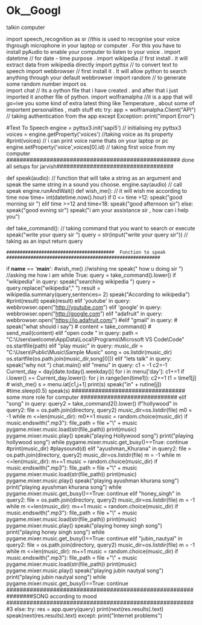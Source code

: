 # Ok__Googl
talkin computer

import speech_recognition as sr     //this is used to recognise your voice thgrough microphone in your laptop or computer . For this you have to install pyAudio to enable your 
                                    computer to listen to your voice .
import datetime                     // for date - time purpose .
import wikipedia                    // first install . it will extract data from wikipedia directly
import pyttsx                      // to convert text to speech 
import webbrowser                  // first install it . It will allow python to search anything through your default webbrowser
import random                      // to generate some random number
import os                         
import chat                        // its a oython file that i have created . and after that i just imported it another file of python.
import wolframalpha                //it is a app that will go=ive you some kind of extra latest thing like Temperature , about some of importent personalities , math stuff etc
try:
    app = wolframalpha.Client("API")                 // taking authentication from the app 
except Exception:
    print("import Error")

#Text To Speech
engine = pyttsx3.init('sapi5')                      // initialising my pyttsx3 
voices = engine.getProperty('voices')               //taking voice as its property
#print(voices)                                      // i can print voice name thats on your laptop or pc
engine.setProperty('voice',voices[0].id)             // taking first voice from my computer
#################################################### done all setups for jarvish###################################


def speak(audio):                                   // function that will take a string as an argument and speak the same string in a sound you choose.
    engine.say(audio)                               //  call speak
    engine.runAndWait()
def wish_me():                                      // it will wish me according to time now
    time= int(datetime.now().hour)
    if 0 <= time >12:
        speak("good morning sir ")
    elif time >=12 and time<18:
        speak("good afternoon sir")
    else:
        speak("good evning sir")
    speak("i am your assistance sir , how can i help you")


def take_command():                                 // taking command that you want to search or execute
    speak("write your query sir ")
    query = str(input("write your query sir"))       // taking as an input
    return query
    
    ########################################  Function to speak ######################################################### 
    
if __name__ == '__main__':
    #wish_me()                                          //wishing me
    speak(" how u doing sir ")                          //asking me how i am 
    while True:
        query = take_command().lower()
        if "wikipedia" in query:
            speak("searching wikipedia ")
            query = query.replace("wikipedia"," ")
            result = wikipedia.summary(query,sentences= 2)
            speak("According to wikipedia")
            #print(result)
            speak(result)
        elif 'youtube' in query:
            webbrowser.open("http://youtube.com")
        elif 'google' in query:
            webbrowser.open("http://google.com")
        elif "adafruit" in query:
            webbrowser.open("https://io.adafruit.com/")
        #elif "gmail" in query:
            #    speak("what should i say")
            #    content = take_command()
            #    send_mail(content)
        elif "open code " in query:
            path = "C:\\Users\\welcome\\AppData\\Local\\Programs\\Microsoft VS Code\\Code"
            os.startfile(path)
        elif "play music" in query:
            music_dir = "C:\\Users\\Public\\Music\\Sample Music"
            song = os.listdir(music_dir)
            os.startfile(os.path.join(music_dir,song[0]))
        elif "lets talk" in query:
            speak("why not ")
            chat.main()
        elif "menu" in query:
            c1 = -1
            c2=-1
            Current_day = day[date.today().weekday()]
            for i in menu['day']:
                c1+=1
                if i.lower() == Current_day.lower():
                    for j in range(len(time1)):
                        c2+=1
                        t1 = time1[j]
                       # wish_me()
                        s = menu.iat[c1,j+1]
                        print(s)
                        speak("in" + rutine[j])
                        #time.sleep(0.5)
                        speak(s)
        ################################## some more role for computer ############################# 
        elif "song" in query:
            query2 = take_command2().lower()
            if"hollywood" in query2:
                file = os.path.join(directory, query2)
                music_dir=os.listdir(file)
                m0 = -1
                while m <=len(music_dir):
                    m0+=1
                    music = random.choice(music_dir)
                    if music.endswith(".mp3"):
                        file_path = file +"\\" + music
                        pygame.mixer.music.load(str(file_path))
                        print(music)
                        pygame.mixer.music.play()
                        speak("playing Hollywood song")
                        print("playing hollywood song")
                        while pygame.mixer.music.get_busy()==True:
                            continue
                        #print(music_dir)
                        #playsound(d)
            elif "ayushman_Khurana" in query2:
                file = os.path.join(directory, query2)
                music_dir=os.listdir(file)
                m = -1
                while m <=len(music_dir):
                    m+=1
                    music = random.choice(music_dir)
                    if music.endswith(".mp3"):
                        file_path = file +"\\" + music
                        pygame.mixer.music.load(str(file_path))
                        print(music)
                        pygame.mixer.music.play()
                        speak("playing ayushman khurana song")
                        print("playing ayushman khurana song")
                        while pygame.mixer.music.get_busy()==True:
                            continue
            elif "honey_singh" in query2:
                file = os.path.join(directory, query2)
                music_dir=os.listdir(file)
                m = -1
                while m <=len(music_dir):
                    m+=1
                    music = random.choice(music_dir)
                    if music.endswith(".mp3"):
                        file_path = file +"\\" + music
                        pygame.mixer.music.load(str(file_path))
                        print(music)
                        pygame.mixer.music.play()
                        speak("playing honey singh song")
                        print("playing honey singh song")
                        while pygame.mixer.music.get_busy()==True:
                            continue
            elif "jubin_nautyal" in query2:
                file = os.path.join(directory, query2)
                music_dir=os.listdir(file)
                m = -1
                while m <=len(music_dir):
                    m+=1
                    music = random.choice(music_dir)
                    if music.endswith(".mp3"):
                        file_path = file +"\\" + music
                        pygame.mixer.music.load(str(file_path))
                        print(music)
                        pygame.mixer.music.play()
                        speak("playing jubin nautyal song")
                        print("playing jubin nautyal  song")
                        while pygame.mixer.music.get_busy()==True:
                            continue
################################################################SONG according to mood #########################################################3
          else:
            try:
                res = app.query(query)
                print(next(res.results).text)
                speak(next(res.results).text)
            except:
                print("Internet problems")
       
